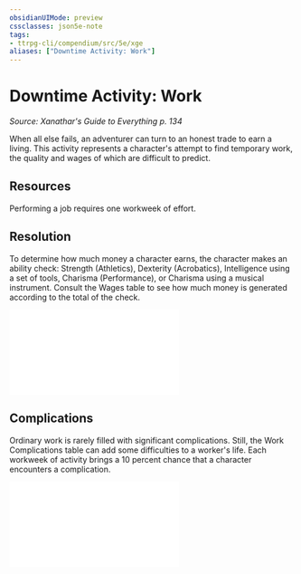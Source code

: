 ```yaml
---
obsidianUIMode: preview
cssclasses: json5e-note
tags:
- ttrpg-cli/compendium/src/5e/xge
aliases: ["Downtime Activity: Work"]
---
```

# Downtime Activity: Work
*Source: Xanathar's Guide to Everything p. 134* 

When all else fails, an adventurer can turn to an honest trade to earn a living. This activity represents a character's attempt to find temporary work, the quality and wages of which are difficult to predict.

## Resources

Performing a job requires one workweek of effort.

## Resolution

To determine how much money a character earns, the character makes an ability check: Strength (Athletics), Dexterity (Acrobatics), Intelligence using a set of tools, Charisma (Performance), or Charisma using a musical instrument. Consult the Wages table to see how much money is generated according to the total of the check.

![Resolution; Wages](resolution-wages-xge.md)

## Complications

Ordinary work is rarely filled with significant complications. Still, the Work Complications table can add some difficulties to a worker's life. Each workweek of activity brings a 10 percent chance that a character encounters a complication.

![Work Complications](work-complications-xge.md)